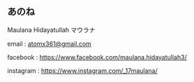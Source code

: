 ## あのね

Maulana Hidayatullah
マウラナ

email : atomx361@gmail.com

facebook : https://www.facebook.com/maulana.hidayatullah3/

instagram : https://www.instagram.com/_17maulana/
